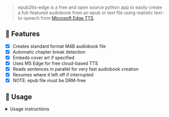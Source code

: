 > epub2tts-edge is a free and open source python app to easily create a full-featured audiobook from an epub or text file using realistic text-to-speech from [Microsoft Edge TTS](https://github.com/rany2/edge-tts/).

## 🚀 Features

- [x] Creates standard format M4B audiobook file
- [x] Automatic chapter break detection
- [x] Embeds cover art if specified
- [x] Uses MS Edge for free cloud-based TTS
- [x] Reads sentences in parallel for very fast audiobook creation
- [x] Resumes where it left off if interrupted
- [x] NOTE: epub file must be DRM-free

## 📖 Usage

<details>
<summary> Usage instructions</summary>

convert epub to formatted txt file

```bash
edgeab -f "epubfile"
```
alteratively use [epub2tts-edge](https://github.com/aedocw/epub2tts-edge)
```bash
edgeab -f "filedir" -m "opfmetafile" -c "coverimage" -v "voice"
```

## Updating

<details>
<summary>UPDATING YOUR INSTALLATION</summary>

1. cd to repo directory
2. `git pull`
3. Activate virtual environment you installed epub2tts in if you installed in a virtual environment
4. `pip install . --upgrade`
</details>

## Author
<img src="https://onedrive.live.com/embed?resid=C5698F9578A89394%21207164&authkey=%21APBHkBWZe7Am9y4&width=256" alt="Icon" width="16" height="16"> **The Ducktor**

- GitHub: [@The_Ducktor](https://github.com/The-Ducktor)
